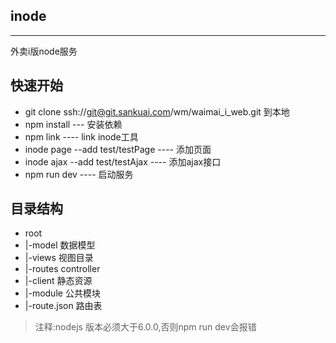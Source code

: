 ## inode 
--------

外卖i版node服务


## 快速开始

* git clone ssh://git@git.sankuai.com/wm/waimai_i_web.git 到本地
* npm install --- 安装依赖
* npm link ---- link inode工具
* inode page --add test/testPage ---- 添加页面
* inode ajax --add test/testAjax ---- 添加ajax接口
* npm run dev ---- 启动服务


## 目录结构

* root
*   |-model            数据模型
*   |-views            视图目录
*   |-routes           controller
*   |-client           静态资源
*   |-module           公共模块
*   |-route.json       路由表

> 注释:nodejs 版本必须大于6.0.0,否则npm run dev会报错
